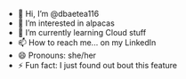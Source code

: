 - 👋 Hi, I’m @dbaetea116
- 👀 I’m interested in alpacas
- 🌱 I’m currently learning Cloud stuff
- 📫 How to reach me... on my LinkedIn
- 😄 Pronouns: she/her 
- ⚡ Fun fact: I just found out bout this feature

<!---
dbaetea116/dbaetea116 is a ✨ special ✨ repository because its `README.md` (this file) appears on your GitHub profile.
You can click the Preview link to take a look at your changes.
--->
